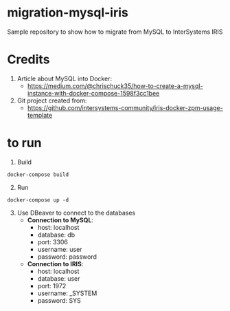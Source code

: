 # migration-mysql-iris
Sample repository to show how to migrate from MySQL to InterSystems IRIS

# Credits
1. Article about MySQL into Docker: 
    - https://medium.com/@chrischuck35/how-to-create-a-mysql-instance-with-docker-compose-1598f3cc1bee
2. Git project created from: 
    - https://github.com/intersystems-community/iris-docker-zpm-usage-template

# to run
1. Build
```
docker-compose build
```
2. Run
```
docker-compose up -d
```
3. Use DBeaver to connect to the databases
    - **Connection to MySQL**: 
        - host: localhost 
        - database: db 
        - port: 3306 
        - username: user 
        - password: password
    - **Connection to IRIS**: 
        - host: localhost 
        - database: user 
        - port: 1972 
        - username: _SYSTEM 
        - password: SYS